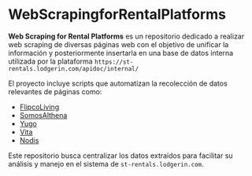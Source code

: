 # WebScrapingforRentalPlatforms

**Web Scraping for Rental Platforms** es un repositorio dedicado a realizar web scraping de diversas páginas web con el objetivo de unificar la información y posteriormente insertarla en una base de datos interna utilizada por la plataforma `https://st-rentals.lodgerin.com/apidoc/internal/`

El proyecto incluye scripts que automatizan la recolección de datos relevantes de páginas como:
- [FlipcoLiving](https://flipcoliving.com/)
- [SomosAlthena](https://somosalthena.com/)
- [Yugo](https://yugo.com/en-us)
- [Vita](https://www.vitastudent.com/en)
- [Nodis](https://nodis.es/)

Este repositorio busca centralizar los datos extraídos para facilitar su análisis y manejo en el sistema de `st-rentals.lodgerin.com`.
